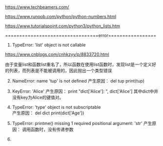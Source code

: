 https://www.techbeamers.com/

https://www.runoob.com/python/python-numbers.html

https://www.tutorialspoint.com/python3/python_lists.htm



=================================error=================
1. TypeError: 'list' object is not callable

https://www.cnblogs.com/cnhkzyy/p/8833720.html

由于变量list和函数list重名了，所以函数在使用list函数时，发现list是一个定义好的列表，而列表是不能被调用的，因此抛出一个类型错误


2. NameError: name 'tup' is not defined
   产生原因： 
    del tup
    print(tup) 
    
3. KeyError: 'Alice'
    产生原因：
        print "dict['Alice']: ", dict['Alice']
        其中dict中并没有key为Alice的键值对。
      
4.  TypeError: 'type' object is not subscriptable        
    产生原因：
    del dict
    print(dict['Age'])
    
5. TypeError: printme() missing 1 required positional argument: 'str'
    产生原因：
    调用函数时，没有传递参数
    
6.    